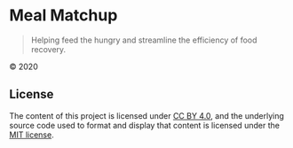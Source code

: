 # Meal Matchup

> Helping feed the hungry and streamline the efficiency of food recovery.

© 2020

## License

The content of this project is licensed under [CC BY 4.0](https://creativecommons.org/licenses/by/4.0/), and the underlying source code used to format and display that content is licensed under the [MIT license](LICENSE).
